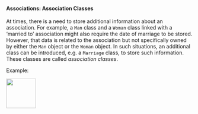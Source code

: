 <link rel="stylesheet" href="{{baseUrl}}/css/textbook.css">

<div class="website-content">

#### Associations: Association Classes

<div id="main">

At times, there is a need to store additional information about an association. For example, a `Man` class and a `Woman` class linked with a ‘married to’ association might also require the date of marriage to be stored. However, that data is related to the association but not specifically owned by either the `Man` object or the `Woman` object. In such situations, an additional class can be introduced, e.g. a `Marriage` class, to store such information. These classes are called _association classes_.

<panel header="UML: Class Diagrams: Association Classes">
  <include src="../../../uml/classDiagrams/associationClasses/topicPanel.md" />
</panel>

<p/>

<tip-box>

Example:

<img src="{{baseUrl}}/oop/associations/associationClasses/images/manWoman.png" height="80" />
<p/>

</tip-box>

<!-- extras ------------------------------------------------------------------------------------ -->

<panel header=":paperclip: Extras" expandable type="seamless" expanded>

  <panel header=":mortar_board: Learning Outcomes" expandable type="seamless">
    <include src="exercises.md" />
  </panel>

  <panel header=":package: Resources" expandable type="seamless">
    <include src="resources.md" />
  </panel>

</panel>

</div>
</div>

